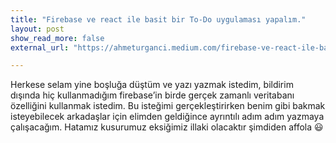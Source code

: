 ```yaml
---
title: "Firebase ve react ile basit bir To-Do uygulaması yapalım."
layout: post
show_read_more: false
external_url: "https://ahmeturganci.medium.com/firebase-ve-react-ile-basit-bir-to-do-uygulamas%C4%B1-yapal%C4%B1m-16aac37d05d"

---
```


Herkese selam yine boşluğa düştüm ve yazı yazmak istedim, bildirim dışında hiç kullanmadığım firebase’in birde gerçek zamanlı veritabanı özelliğini kullanmak istedim. Bu isteğimi gerçekleştirirken benim gibi bakmak isteyebilecek arkadaşlar için elimden geldiğince ayrıntılı adım adım yazmaya çalışacağım. Hatamız kusurumuz eksiğimiz illaki olacaktır şimdiden affola 😃